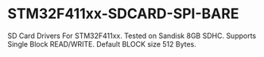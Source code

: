 # STM32F411xx-SDCARD-SPI-BARE
SD Card Drivers For STM32F411xx. Tested on Sandisk 8GB SDHC. Supports Single Block READ/WRITE. Default BLOCK size 512 Bytes.
